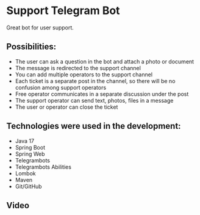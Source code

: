 # Support Telegram Bot
Great bot for user support.

## Possibilities:
- The user can ask a question in the bot and attach a photo or document
- The message is redirected to the support channel
- You can add multiple operators to the support channel
- Each ticket is a separate post in the channel, so there will be no confusion among support operators
- Free operator communicates in a separate discussion under the post
- The support operator can send text, photos, files in a message
- The user or operator can close the ticket

## Technologies were used in the development:
- Java 17
- Spring Boot
- Spring Web
- Telegrambots
- Telegrambots Abilities
- Lombok
- Maven
- Git/GitHub

## Video

